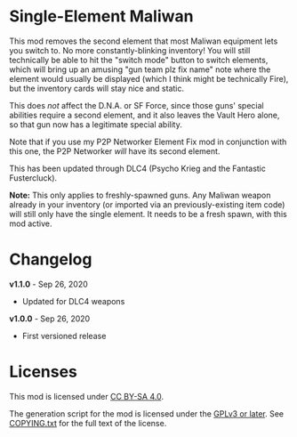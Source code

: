 Single-Element Maliwan
======================

This mod removes the second element that most Maliwan equipment lets you switch
to.  No more constantly-blinking inventory!  You will still technically be able
to hit the "switch mode" button to switch elements, which will bring up an amusing
"gun team plz fix name" note where the element would usually be displayed (which
I think might be technically Fire), but the inventory cards will stay nice and static.

This does *not* affect the D.N.A. or SF Force, since those guns' special abilities
require a second element, and it also leaves the Vault Hero alone, so that gun
now has a legitimate special ability.

Note that if you use my P2P Networker Element Fix mod in conjunction with this one,
the P2P Networker *will* have its second element.

This has been updated through DLC4 (Psycho Krieg and the Fantastic Fustercluck).

**Note:** This only applies to freshly-spawned guns.  Any Maliwan weapon
already in your inventory (or imported via an previously-existing item code) will
still only have the single element.  It needs to be a fresh spawn, with this
mod active.

Changelog
=========

**v1.1.0** - Sep 26, 2020
 * Updated for DLC4 weapons

**v1.0.0** - Sep 26, 2020
 * First versioned release
 
Licenses
========

This mod is licensed under [CC BY-SA 4.0](https://creativecommons.org/licenses/by-sa/4.0/).

The generation script for the mod is licensed under the
[GPLv3 or later](https://www.gnu.org/licenses/quick-guide-gplv3.html).
See [COPYING.txt](../../COPYING.txt) for the full text of the license.

